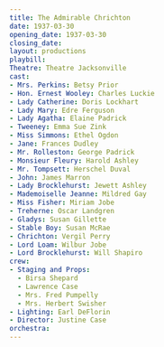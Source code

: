 ```yaml
---
title: The Admirable Chrichton
date: 1937-03-30
opening_date: 1937-03-30
closing_date:
layout: productions
playbill:
Theatre: Theatre Jacksonville
cast:
- Mrs. Perkins: Betsy Prior
- Hon. Ernest Wooley: Charles Luckie
- Lady Catherine: Doris Lockhart
- Lady Mary: Edre Ferguson
- Lady Agatha: Elaine Padrick
- Tweeney: Emma Sue Zink
- Miss Simmons: Ethel Ogdon
- Jane: Frances Dudley
- Mr. Rolleston: George Padrick
- Monsieur Fleury: Harold Ashley
- Mr. Tompsett: Herschel Duval
- John: James Marron
- Lady Brocklehurst: Jewett Ashley
- Mademoiselle Jeanne: Mildred Gay
- Miss Fisher: Miriam Jobe
- Treherne: Oscar Landgren
- Gladys: Susan Gillette
- Stable Boy: Susan McRae
- Chrichton: Vergil Perry
- Lord Loam: Wilbur Jobe
- Lord Brocklehurst: Will Shapiro
crew:
- Staging and Props:
  - Birsa Shepard
  - Lawrence Case
  - Mrs. Fred Pumpelly
  - Mrs. Herbert Swisher
- Lighting: Earl DeFlorin
- Director: Justine Case
orchestra:
---
```


